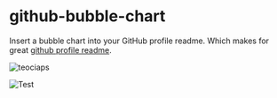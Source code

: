 # github-bubble-chart
Insert a bubble chart into your GitHub profile readme. Which makes for great [github profile readme](https://docs.github.com/en/free-pro-team@latest/github/setting-up-and-managing-your-github-profile/managing-your-profile-readme).

![teociaps](http://localhost:3000/?username=teociaps&title-size=34&title-color=red&legend=true&legend-align=left&percentages=true)

![Test](http://localhost:3000/?username=test&width=800&height=600)